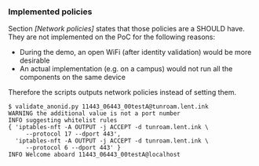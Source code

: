 
### Implemented policies

Section
*[Network policies]*
states that those policies are a
SHOULD have.
They are not implemented on the PoC for the following reasons:

- During the demo, an open WiFi (after identity validation) would be more desirable
- An actual implementation (e.g. on a campus) would not run all the components on the same device

Therefore the scripts outputs network policies instead of setting them.

```
$ validate_anonid.py 11443_06443_00testA@tunroam.lent.ink
WARNING the additional value is not a port number
INFO suggesting whitelist rules
{ 'iptables-nft -A OUTPUT -j ACCEPT -d tunroam.lent.ink \
     --protocol 17 --dport 443',
  'iptables-nft -A OUTPUT -j ACCEPT -d tunroam.lent.ink \
     --protocol 6 --dport 443' }
INFO Welcome aboard 11443_06443_00testA@localhost
```

<!--
done
-->


